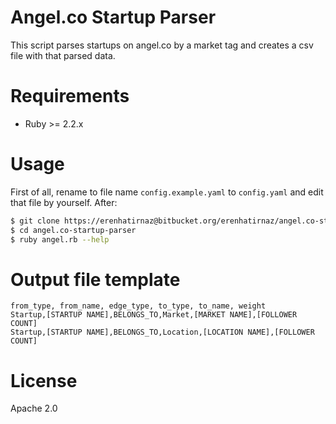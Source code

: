 # Angel.co Startup Parser
This script parses startups on angel.co by a market tag and creates a csv file
with that parsed data.

# Requirements
* Ruby >= 2.2.x

# Usage
First of all, rename to file name `config.example.yaml` to `config.yaml` and
edit that file by yourself. After:

```bash
$ git clone https://erenhatirnaz@bitbucket.org/erenhatirnaz/angel.co-startup-parser.git
$ cd angel.co-startup-parser
$ ruby angel.rb --help
```

# Output file template
```csv
from_type, from_name, edge_type, to_type, to_name, weight
Startup,[STARTUP NAME],BELONGS_TO,Market,[MARKET NAME],[FOLLOWER COUNT]
Startup,[STARTUP NAME],BELONGS_TO,Location,[LOCATION NAME],[FOLLOWER COUNT]
```

# License
Apache 2.0
